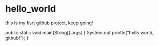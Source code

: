 # hello_world
this is my fisrt github project, keep going!

public static void main(String[] args) {
  System.out.println("hello world, github!");
}
